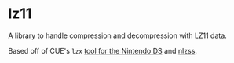 # lz11
A library to handle compression and decompression with LZ11 data.

Based off of CUE's `lzx` [tool for the Nintendo DS](https://www.romhacking.net/utilities/826/) and [nlzss](https://github.com/magical/nlzss).
